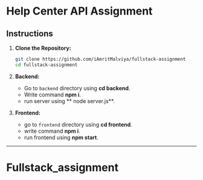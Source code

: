 # Help Center API Assignment

## Instructions

1. **Clone the Repository:**
   ```bash
   git clone https://github.com/iAmritMalviya/fullstack-assignment
   cd fullstack-assignment
   ```

2. **Backend:**
   - Go to `backend` directory using **cd backend**.
   - Write command **npm i**.
   - run server using ** node server.js**.

     
3. **Frontend:**
   - go to `frontend` directory using **cd frontend**.
   - write command **npm i**.
   - run frontend using  **npm start**. 
---

# Fullstack_assignment

